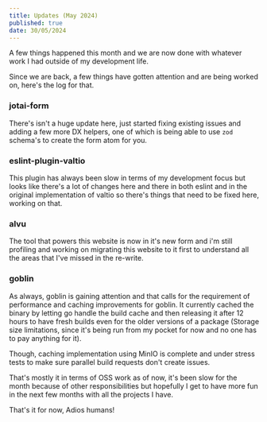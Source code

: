 ```yaml
---
title: Updates (May 2024)
published: true
date: 30/05/2024
---
```


A few things happened this month and we are now done with whatever work I had
outside of my development life.

Since we are back, a few things have gotten attention and are being worked on,
here's the log for that.

### jotai-form

There's isn't a huge update here, just started fixing existing issues and adding
a few more DX helpers, one of which is being able to use `zod` schema's to
create the form atom for you.

### eslint-plugin-valtio

This plugin has always been slow in terms of my development focus but looks like
there's a lot of changes here and there in both eslint and in the original
implementation of valtio so there's things that need to be fixed here, working
on that.

### alvu

The tool that powers this website is now in it's new form and i'm still
profiling and working on migrating this website to it first to understand all
the areas that I've missed in the re-write.

### goblin

As always, goblin is gaining attention and that calls for the requirement of
performance and caching improvements for goblin. It currently cached the binary
by letting go handle the build cache and then releasing it after 12 hours to
have fresh builds even for the older versions of a package (Storage size
limitations, since it's being run from my pocket for now and no one has to pay
anything for it).

Though, caching implementation using MinIO is complete and under stress tests to
make sure parallel build requests don't create issues.

That's mostly it in terms of OSS work as of now, it's been slow for the month
because of other responsibilities but hopefully I get to have more fun in the
next few months with all the projects I have.

That's it for now, Adios humans!
